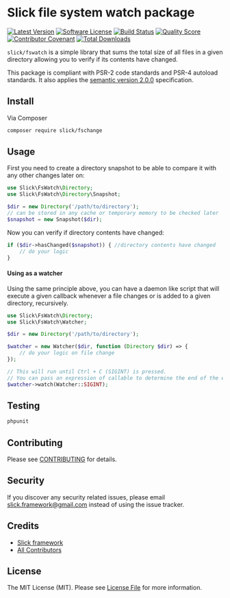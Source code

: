 # Slick file system watch package

[![Latest Version](https://img.shields.io/github/release/slickframework/fswatch.svg?style=flat-square)](https://github.com/slickframework/fswatch/releases)
[![Software License](https://img.shields.io/badge/license-MIT-brightgreen.svg?style=flat-square)](LICENSE.md)
[![Build Status](https://img.shields.io/github/actions/workflow/status/slickframework/fswatch/continuous-integration.yml?style=flat-square)](https://github.com/slickframework/fswatch/actions/workflows/continuous-integration.yml)
[![Quality Score](https://img.shields.io/scrutinizer/g/slickframework/fswatch/master.svg?style=flat-square)](https://scrutinizer-ci.com/g/slickframework/fswatch?branch=master)
[![Contributor Covenant](https://img.shields.io/badge/Contributor%20Covenant-2.1-4baaaa.svg?style=flat-square)](CONDUCT.md)
[![Total Downloads](https://img.shields.io/packagist/dt/slick/fswatch.svg?style=flat-square)](https://packagist.org/packages/slick/fswatch)

``slick/fswatch`` is a simple library that sums the total size of all files in a given directory allowing you to verify if its contents have changed.

This package is compliant with PSR-2 code standards and PSR-4 autoload standards. It
also applies the [semantic version 2.0.0](http://semver.org) specification.

## Install

Via Composer

``` bash
composer require slick/fschange
```

## Usage
First you need to create a directory snapshot to be able to compare it with any other changes
later on:
```php
use Slick\FsWatch\Directory;
use Slick\FsWatch\Directory\Snapshot;

$dir = new Directory('/path/to/directory');
// can be stored in any cache or temporary memory to be checked later
$snapshot = new Snapshot($dir); 

```

Now you can verify if directory contents have changed:
```php
if ($dir->hasChanged($snapshot)) { //directory contents have changed
    // do your logic
}
```

#### Using as a watcher
Using the same principle above, you can have a daemon like script that will execute a given
callback whenever a file changes or is added to a given directory, recursively.
```php
use Slick\FsWatch\Directory;
use Slick\FsWatch\Watcher;

$dir = new Directory('/path/to/directory');

$watcher = new Watcher($dir, function (Directory $dir) => {
    // do your logic on file change
});

// This will run until Ctrl + C (SIGINT) is pressed.
// You can pass an expression of callable to determine the end of the execution
$watcher->watch(Watcher::SIGINT);

```

## Testing
``` bash
phpunit
``` 

## Contributing

Please see [CONTRIBUTING](CONTRIBUTING.md) for details.

## Security

If you discover any security related issues, please email slick.framework@gmail.com instead of using the issue tracker.

## Credits

- [Slick framework](https://github.com/slickframework)
- [All Contributors](https://github.com/slickframework/fswatch/graphs/contributors)

## License

The MIT License (MIT). Please see [License File](LICENSE) for more information.